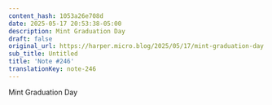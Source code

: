 ```yaml
---
content_hash: 1053a26e708d
date: 2025-05-17 20:53:38-05:00
description: Mint Graduation Day
draft: false
original_url: https://harper.micro.blog/2025/05/17/mint-graduation-day.html
sub_title: Untitled
title: 'Note #246'
translationKey: note-246
---
```


Mint Graduation Day